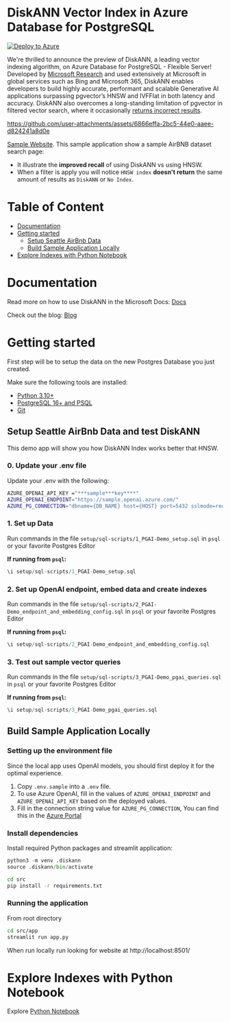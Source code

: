 # DiskANN Vector Index in Azure Database for PostgreSQL
[![Deploy to Azure](https://aka.ms/deploytoazurebutton)](https://portal.azure.com/#create/Microsoft.Template/uri/https%3A%2F%2Fraw.githubusercontent.com%2FAzure-Samples%2FDiskANN-demo%2Frefs%2Fheads%2Fmain%2Fsetup%2Fpostgres-infra%2Ftemplate.json%3F)

We're thrilled to announce the preview of DiskANN, a leading vector indexing algorithm, on Azure Database for PostgreSQL - Flexible Server! Developed by [Microsoft Research](https://www.microsoft.com/en-us/research/project/project-akupara-approximate-nearest-neighbor-search-for-large-scale-semantic-search/) and used extensively at Microsoft in global services such as Bing and Microsoft 365, DiskANN enables developers to build highly accurate, performant and scalable Generative AI applications surpassing pgvector’s HNSW and IVFFlat in both latency and accuracy. DiskANN also overcomes a long-standing limitation of pgvector in filtered vector search, where it occasionally [returns incorrect results](https://github.com/pgvector/pgvector/tree/103ac50f1a90b47a72003e8e8628a55ec372f202?tab=readme-ov-file#why-are-there-less-results-for-a-query-after-adding-an-hnsw-index).

https://github.com/user-attachments/assets/6866effa-2bc5-44e0-aaee-d824241a8d0e

[Sample Website](https://diskann-demo-dwgxbdfpgrakcmgf.westus2-01.azurewebsites.net/). This sample application show a sample AirBNB dataset search page:
* It illustrate the **improved recall** of using DiskANN vs using HNSW. 
* When a filter is apply you will notice `HNSW index` **doesn't return** the same amount of results as `DiskANN` or `No Index`.

# Table of Content
* [Documentation](#documentation)
* [Getting started](#getting-started)
    * [Setup Seattle AirBnb Data](#setup-seattle-airbnb-data-and-test-diskann)
    *  [Build Sample Application Locally](#build-sample-application-locally)
* [Explore Indexes with Python Notebook](#explore-indexes-with-python-notebook)

# Documentation
Read more on how to use DiskANN in the Microsoft Docs: [Docs](https://aka.ms/pg-diskann-docs)

Check out the blog: [Blog](https://aka.ms/pg-diskann-blog)

# Getting started

First step will be to setup the data on the new Postgres Database you just created.

Make sure the following tools are installed:

* [Python 3.10+](https://www.python.org/downloads/)
* [PostgreSQL 16+ and PSQL](https://www.postgresql.org/download/)
* [Git](https://git-scm.com/downloads)
    
## Setup Seattle AirBnb Data and test DiskANN
This demo app will show you how DiskANN Index works better that HNSW.

### 0. Update your .env file
Update your .env with the following:

```bash
AZURE_OPENAI_API_KEY ="***sample***key****"
AZURE_OPENAI_ENDPOINT="https://sample.openai.azure.com/"
AZURE_PG_CONNECTION="dbname={DB_NAME} host={HOST} port=5432 sslmode=require user={USER_NAME} password={PASSWORD}"
```

### 1. Set up Data

Run commands in the file `setup/sql-scripts/1_PGAI-Demo_setup.sql` in `psql` or your favorite Postgres Editor

**If running from `psql`:**
```sql
\i setup/sql-scripts/1_PGAI-Demo_setup.sql
```

### 2. Set up OpenAI endpoint, embed data and create indexes

Run commands in the file `setup/sql-scripts/2_PGAI-Demo_endpoint_and_embedding_config.sql` in `psql` or your favorite Postgres Editor

**If running from `psql`:**
```sql
\i setup/sql-scripts/2_PGAI-Demo_endpoint_and_embedding_config.sql
```

### 3. Test out sample vector queries

Run commands in the file `setup/sql-scripts/3_PGAI-Demo_pgai_queries.sql` in `psql` or your favorite Postgres Editor

**If running from `psql`:**
```sql
\i setup/sql-scripts/3_PGAI-Demo_pgai_queries.sql
```

## Build Sample Application Locally

### Setting up the environment file

Since the local app uses OpenAI models, you should first deploy it for the optimal experience.

1. Copy `.env.sample` into a `.env` file.
2. To use Azure OpenAI, fill in the values of `AZURE_OPENAI_ENDPOINT` and `AZURE_OPENAI_API_KEY` based on the deployed values.
3. Fill in the connection string value for `AZURE_PG_CONNECTION`, You can find this in the [Azure Portal](https://learn.microsoft.com/en-us/azure/postgresql/flexible-server/connect-python?tabs=bash%2Cpassword#add-authentication-code)

### Install dependencies
Install required Python packages and streamlit application:

```python
python3 -m venv .diskann
source .diskann/bin/activate
```

```bash
cd src
pip install -r requirements.txt
```

### Running the application
From root directory

```bash
cd src/app
streamlit run app.py
```

When run locally run looking for website at http://localhost:8501/


# Explore Indexes with Python Notebook

Explore [Python Notebook](src/notebook/Recall_experiement_for_Indices.ipynb)
